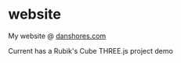 # website
My website @ [danshores.com](https://danshores.com)

Current has a Rubik's Cube THREE.js project demo
